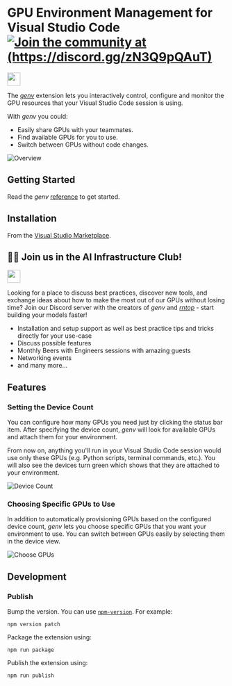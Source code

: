 # GPU Environment Management for Visual Studio Code [![Join the community at (https://discord.gg/zN3Q9pQAuT)](https://img.shields.io/badge/Discord-genv-7289da?logo=discord)](https://discord.gg/zN3Q9pQAuT) 

[<img src="https://img.shields.io/badge/Discord-Join%20the%20community!-7289da?style=for-the-badge&logo=discord&logoColor=7289da" height="30" />](https://discord.gg/zN3Q9pQAuT)

The [_genv_](https://github.com/run-ai/genv) extension lets you interactively control, configure and monitor the GPU resources that your Visual Studio Code session is using.

With _genv_ you could:
* Easily share GPUs with your teammates.
* Find available GPUs for you to use.
* Switch between GPUs without code changes.

![Overview](/resources/readme/overview.gif)

## Getting Started
Read the _genv_ [reference](https://github.com/run-ai/genv#usage) to get started.

## Installation
From the [Visual Studio Marketplace](https://marketplace.visualstudio.com/items?itemName=run-ai.vscode-genv).

## 🏃🏻 Join us in the AI Infrastructure Club!

[<img src="https://img.shields.io/badge/Discord-Join%20the%20community!-7289da?style=for-the-badge&logo=discord&logoColor=7289da" height="30" />](https://discord.gg/zN3Q9pQAuT)

Looking for a place to discuss best practices, discover new tools, and exchange ideas about how to make the most out of our GPUs without losing time? Join our Discord server with the creators of *genv* and [*rntop*](https://github.com/run-ai/rntop) - start building your models faster!

- Installation and setup support as well as best practice tips and tricks directly for your use-case
- Discuss possible features
- Monthly Beers with Engineers sessions with amazing guests
- Networking events 
- and many more...


## Features
### Setting the Device Count
You can configure how many GPUs you need just by clicking the status bar item.
After specifying the device count, _genv_ will look for available GPUs and attach them for your environment.

From now on, anything you'll run in your Visual Studio Code session would use only these GPUs (e.g. Python scripts, terminal commands, etc.).
You will also see the devices turn green which shows that they are attached to your environment.

![Device Count](/resources/readme/statusbar.gif)

### Choosing Specific GPUs to Use
In addition to automatically provisioning GPUs based on the configured device count, _genv_ lets you choose specific GPUs that you want your environment to use.
You can switch between GPUs easily by selecting them in the device view.

![Choose GPUs](/resources/readme/selectdevices.gif)

## Development
### Publish
Bump the version.
You can use [`npm-version`](https://docs.npmjs.com/cli/v8/commands/npm-version).
For example:
```
npm version patch
```

Package the extension using:
```
npm run package
```

Publish the extension using:
```
npm run publish
```
